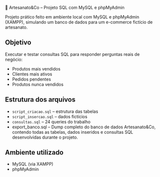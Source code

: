 🧵 Artesanato&Co – Projeto SQL com MySQL e phpMyAdmin

Projeto prático feito em ambiente local com MySQL e phpMyAdmin (XAMPP), simulando um banco de dados para um e-commerce fictício de artesanato.

## Objetivo
Executar e testar consultas SQL para responder perguntas reais de negócio:
- Produtos mais vendidos
- Clientes mais ativos
- Pedidos pendentes
- Produtos nunca vendidos

## Estrutura dos arquivos
- `script_criacao.sql` – estrutura das tabelas
- `script_insercao.sql` – dados fictícios
- `consultas.sql` – 24 queries do trabalho
- export_banco.sql – Dump completo do banco de dados Artesanato&Co, contendo todas as tabelas, dados inseridos e consultas SQL desenvolvidas durante o projeto.
  
## Ambiente utilizado
- MySQL (via XAMPP)
- phpMyAdmin
